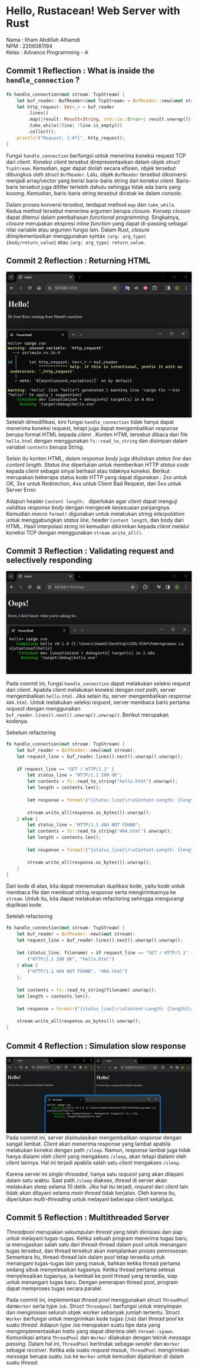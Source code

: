 # Hello, Rustacean! Web Server with Rust
Nama  : Ilham Abdillah Alhamdi <br>
NPM   : 2206081194 <br>
Kelas : Advance Programming - A <br>

## Commit 1 Reflection : What is inside the `handle_connection` ?
```rust
fn handle_connection(mut stream: TcpStream) {
    let buf_reader: BufReader<&mut TcpStream> = BufReader::new(&mut stream);
    let http_request: Vec<_> = buf_reader
        .lines()
        .map(|result: Result<String, std::io::Error>| result.unwrap())
        .take_while(|line| !line.is_empty())
        .collect();
    println!("Request: {:#?}", http_request);
}
```
Fungsi `handle_connection` berfungsi untuk menerima koneksi request TCP dari _client_. Koneksi _client_ tersebut direpresentasikan dalam objek _struct_ `TcpStream`. Kemudian, agar dapat diolah secara efisien, objek tersebut dibungkus oleh _struct_ `BufReader`. Lalu, objek `BufReader` tersebut dikonversi menjadi array/vector yang berisi baris-baris string dari koneksi _client_. Baris-baris tersebut juga difilter terlebih dahulu sehingga tidak ada baris yang kosong. Kemudian, baris-baris string tersebut dicetak ke dalam _console_. 

Dalam proses konversi tersebut, terdapat method `map` dan `take_while`. Kedua method tersebut menerima argumen berupa _closure_. Konsep _closure_ dapat ditemui dalam pembahasan _functional programming_. Singkatnya, _closure_ merupakan ekspresi _inline function_ yang dapat di-passing sebagai nilai variable atau argumen fungsi lain. Dalam Rust, _closure_ diimplementasikan menggunakan syntax `|arg: arg_type| {body/return_value}` atau `|arg: arg_type| return_value`. 

## Commit 2 Reflection : Returning HTML
![Commit 2 screen capture](/assets/images/commit-2.png)
Setelah dimodifikasi, kini fungsi `handle_connection` tidak hanya dapat menerima koneksi request, tetapi juga dapat mengembalikan _response_ berupa format HTML kepada _client_ . Konten HTML tersebut dibaca dari file `hello.html` dengan menggunakan `fs::read_to_string` dan disimpan dalam variabel `contents` berupa String. 

Selain itu konten HTML, dalam _response body_ juga dituliskan _status line_ dan _content length_. _Status line_ diperlukan untuk memberikan HTTP _status code_ kepada _client_ sebagai sinyal berhasil atau tidaknya koneksi. Berikut merupakan beberapa status kode HTTP yang dapat digunakan : 2xx untuk OK, 3xx untuk Redirection, 4xx untuk Client Bad Request, dan 5xx untuk Server Error.

Adapun header `Content length: ` diperlukan agar _client_ dapat menguji validitas _response body_ dengan mengecek kesesuaian panjangnya. Kemudian _macro_ `format!` digunakan untuk melakukan _string interpolation_ untuk menggabungkan _status line_, header `Content length`, dan body dari HTML. Hasil interpolasi string ini kemudian dikirimkan kepada _client_ melalui koneksi TCP dengan menggunakan `stream.write_all()`.



## Commit 3 Reflection : Validating request and selectively responding
![Commit 3 screen capture](/assets/images/commit-3.png)

Pada commit ini, fungsi `handle_connection` dapat melakukan seleksi _request_ dari _client_. Apabila _client_ melakukan koneksi dengan _root path_, server mengembalikan `hello.html`. Jika selain itu, server mengembalikan _response_ `404.html`. Untuk melakukan seleksi _request_, server membaca baris pertama _request_ dengan menggunakan `buf_reader.lines().next().unwrap().unwrap()`. Berikut merupakan kodenya.

Sebelum refactoring
```rust
fn handle_connection(mut stream: TcpStream) {
    let buf_reader = BufReader::new(&mut stream);
    let request_line = buf_reader.lines().next().unwrap().unwrap();

    if request_line == "GET / HTTP/1.1" {
        let status_line = "HTTP/1.1 200 OK";
        let contents = fs::read_to_string("hello.html").unwrap();
        let length = contents.len();

        let response = format!("{status_line}\r\nContent-Length: {length}\r\n\r\n{contents}");

        stream.write_all(response.as_bytes()).unwrap();
    } else {
        let status_line = "HTTP/1.1 404 NOT FOUND";
        let contents = fs::read_to_string("404.html").unwrap();
        let length = contents.len();

        let response = format!("{status_line}\r\nContent-Length: {length}\r\n\r\n{contents}");

        stream.write_all(response.as_bytes()).unwrap();
    }
}
```

Dari kode di atas, kita dapat menemukan duplikasi kode, yaitu kode untuk membaca file dan membuat string _response_ serta mengirimkannya ke `stream`. Untuk itu, kita dapat melakukan refactoring sehingga mengurangi duplikasi kode.  

Setelah refactoring
```rust
fn handle_connection(mut stream: TcpStream) {
    let buf_reader = BufReader::new(&mut stream);
    let request_line = buf_reader.lines().next().unwrap().unwrap();

    let (status_line, filename) = if request_line == "GET / HTTP/1.1" {
        ("HTTP/1.1 200 OK", "hello.html")
    } else {
        ("HTTP/1.1 404 NOT FOUND", "404.html")
    };

    let contents = fs::read_to_string(filename).unwrap();
    let length = contents.len();

    let response = format!("{status_line}\r\nContent-Length: {length}\r\n\r\n{contents}");

    stream.write_all(response.as_bytes()).unwrap();
}
```

 

## Commit 4 Reflection : Simulation slow response
![Commit 4 screen capture](/assets/images/commit-4.png)
Pada commit ini, server disimulasikan mengembalikan _response_ dengan sangat lambat. _Client_ akan menerima response yang lambat apabila melakukan koneksi dengan path `/sleep`. Namun, _response_ lambat juga tidak hanya dialami oleh _client_ yang mengakses `/sleep`, akan tetapi dialami oleh _client_ lainnya. Hal ini terjadi apabila salah satu _client_ mengakses `/sleep`. 

Karena server ini _single-threaded_, hanya satu _request_ yang akan dilayani dalam satu waktu. Saat path `/sleep` diakses, _thread_ di server akan melakukan sleep selama 10 detik. Jika hal itu terjadi, _request_ dari _client_ lain tidak akan dilayani selama _main thread_ tidak berjalan. Oleh karena itu, diperlukan _multi-threading_ untuk melayani beberapa _client_ sekaligus.



##  Commit 5 Reflection : Multithreaded Server
_Threadpool_ merupakan sekumpulan _thread_ yang telah diinisiasi dan siap untuk melayani tugas-tugas.  Ketika sebuah program menerima tugas baru, ia menugaskan salah satu dari thread-thread dalam pool untuk menangani tugas tersebut, dan thread tersebut akan menjalankan proses pemrosesan. Sementara itu, thread-thread lain dalam pool tetap tersedia untuk menangani tugas-tugas lain yang masuk, bahkan ketika thread pertama sedang sibuk menyelesaikan tugasnya. Ketika thread pertama selesai menyelesaikan tugasnya, ia kembali ke pool thread yang tersedia, siap untuk menangani tugas baru. Dengan penerapan thread pool, program dapat memproses tugas secara paralel.

Pada commit ini, implementasi _thread pool_ menggunakan struct `ThreadPool` dan`Worker` serta type `Job`. Struct `Threadpool` berfungsi untuk menyimpan dan menginisiasi seluruh objek worker sebanyak jumlah tertentu. Struct `Worker` berfungsi untuk mengirimkan kode tugas (`Job`) dari _thread pool_ ke suatu _thread_. Adapun _type_ `Job` merupakan suatu tipe data yang mengimplementasikan _traits_ yang dapat diterima oleh `thread::spawn`. Komunikasi antara `ThreadPool` dan `Worker` dilakukan dengan teknik _message passing_. Dalam hal ini, `ThreadPool` bertindak sebagai _sender_ dan `Worker` sebagai _receiver_. Ketika ada suatu _request_ masuk, `ThreadPool` mengirimkan _message_ berupa suatu `Job` ke `Worker` untuk kemudian dijalankan di dalam suatu _thread_.